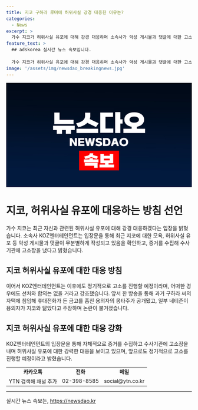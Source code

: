 ```yaml
---
title: 지코 구하라 루머에 허위사실 강경 대응한 이유는?
categories:
  - News
excerpt: >
  가수 지코가 허위사실 유포에 대해 강경 대응하며 소속사가 악성 게시물과 댓글에 대한 고소장 제출을 밝혔습니다. 또한, 정기적인 고소 진행과 어떠한 경우에도 선처와 합의가 없을 것을 강조했습니다. 최근 논란은 방송에서 용의자 몽타주가 공개되면서 시작되었는데, 네티즌들의 지코 비슷하다는 주장이 논란을 불러일으켰습니다.
feature_text: >
  ## adskorea 실시간 뉴스 속보입니다.

  가수 지코가 허위사실 유포에 대해 강경 대응하며 소속사가 악성 게시물과 댓글에 대한 고소장 제출을 밝혔습니다. 또한, 정기적인 고소 진행과 어떠한 경우에도 선처와 합의가 없을 것을 강조했습니다. 최근 논란은 방송에서 용의자 몽타주가 공개되면서 시작되었는데, 네티즌들의 지코 비슷하다는 주장이 논란을 불러일으켰습니다.
image: '/assets/img/newsdao_breakingnews.jpg'
---
```


<p><img src="/assets/img/newsdao_breakingnews.jpg" alt="adskorea 속보" /></p>

<h1>지코, 허위사실 유포에 대응하는 방침 선언</h1>

<p data-ke-size="size16">가수 지코는 최근 자신과 관련된 허위사실 유포에 대해 강경 대응하겠다는 입장을 밝혔습니다. 소속사 KOZ엔터테인먼트는 입장문을 통해 최근 지코에 대한 모욕, 허위사실 유포 등 악성 게시물과 댓글이 무분별하게 작성되고 있음을 확인하고, 증거를 수집해 수사기관에 고소장을 냈다고 밝혔습니다.</p>

<h2 data-ke-size="size26">지코 허위사실 유포에 대한 대응 방침</h2>

<p data-ke-size="size16">이어서 KOZ엔터테인먼트는 이후에도 정기적으로 고소를 진행할 예정이라며, 어떠한 경우에도 선처와 합의는 없을 거라고 강조했습니다. 앞서 한 방송을 통해 과거 구하라 씨의 자택에 침입해 휴대전화가 든 금고를 훔친 용의자의 몽타주가 공개됐고, 일부 네티즌이 용의자가 지코와 닮았다고 주장하며 논란이 불거졌습니다.</p>

<h2 data-ke-size="size26">지코 허위사실 유포에 대한 대응 강화</h2>

<p data-ke-size="size16">KOZ엔터테인먼트의 입장문을 통해 자체적으로 증거를 수집하고 수사기관에 고소장을 내며 허위사실 유포에 대한 강력한 대응을 보이고 있으며, 앞으로도 정기적으로 고소를 진행할 예정이라고 밝혔습니다.</p>

<table>
    <tr>
        <td style="text-align: center; height: 17px;"><b>카카오톡</b></td>
        <td style="text-align: center; height: 17px;"><b>전화</b></td>
        <td style="text-align: center; height: 17px;"><b>메일</b></td>
    </tr>
    <tr>
        <td style="text-align: center; height: 17px;">YTN 검색해 채널 추가</td>
        <td style="text-align: center; height: 17px;">02-398-8585</td>
        <td style="text-align: center; height: 17px;">social@ytn.co.kr</td>
    </tr>
</table>

<p><hr></p>
실시간 뉴스 속보는, <a href="https://newsdao.kr" rel="dofollow">https://newsdao.kr</a>


